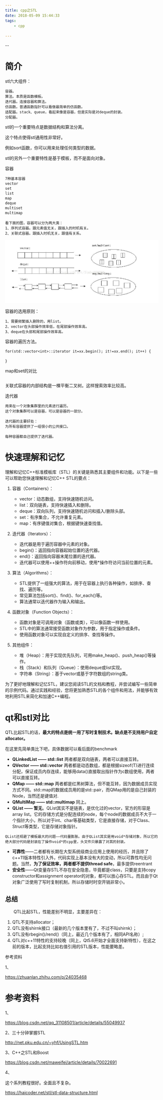 ```yaml
---
title: cpp之STL
date: 2018-05-09 15:44:33
tags:
	- cpp

---
```


--

# 简介

stl六大组件：

```
容器。
算法。本质是函数模板。
迭代器。连接容器和算法。
仿函数。普通函数指针可以看做最简单的仿函数。
适配器。stack、queue，看起来像是容器，但是实际是对deque的封装。
分配器。
```



stl的一个重要特点是数据结构和算法分离。

这个特点使得stl通用性非常好。

例如sort函数，你可以用来处理任何类型的数据。



stl的另外一个重要特性是基于模板，而不是面向对象。



容器

```
7种基本容器
vector
set
list
map
deque
multiset
multimap

看下面的图，容器可以分为两大类：
1、序列式容器。跟元素值无关，跟插入的时机有关。
2、关联式容器。跟插入时机无关，跟值有关系。
```

![](../images/cpp之容器图.png)

容器的选用原则：

```
1、需要频繁插入删除的，用list。
2、vector在头部操作效率低，在尾部操作效率高。
3、deque在头部和尾部操作效率高。
```



容器的遍历方法。

```
for(std::vector<int>::iterator it=xx.begin(); it!=xx.end(); it++) {
    
}
```



map和set的对比

```

```



关联式容器的内部结构是一棵平衡二叉树。这样搜索效率比较高。



迭代器

```
用来在一个对象集群里的元素进行遍历。
这个对象集群可以是容器，可以是容器的一部分。

迭代器的主要好处：
为所有容器提供了一组很小的公共接口。

每种容器都自己提供了迭代器。

```

# 快速理解和记忆

理解和记忆C++标准模板库（STL）的关键是熟悉其主要组件和功能。以下是一些可以帮助您快速理解和记忆C++ STL的要点：

1. 容器（Containers）：
   - vector：动态数组，支持快速随机访问。
   - list：双向链表，支持快速插入和删除。
   - deque：双向队列，支持快速随机访问和插入/删除头部。
   - set：有序集合，不允许重复元素。
   - map：有序键值对集合，根据键快速查找值。

2. 迭代器（Iterators）：
   - 迭代器是用于遍历容器中元素的对象。
   - begin()：返回指向容器起始位置的迭代器。
   - end()：返回指向容器末尾位置的迭代器。
   - 迭代器可以使用++操作符向前移动，使用*操作符访问当前位置的元素。

3. 算法（Algorithms）：
   - STL提供了一组强大的算法，用于在容器上执行各种操作，如排序、查找、遍历等。
   - 常见算法包括sort()、find()、for_each()等。
   - 算法通常以迭代器作为输入和输出。

4. 函数对象（Function Objects）：
   - 函数对象是可调用对象（函数或类），可以像函数一样使用。
   - STL中的算法通常接受函数对象作为参数，用于指定操作或条件。
   - 使用函数对象可以实现自定义的排序、查找等操作。

5. 其他组件：
   - 堆（Heap）：用于实现优先队列，可用make_heap()、push_heap()等操作。
   - 栈（Stack）和队列（Queue）：使用deque或list实现。
   - 字符串（String）：基于vector或基于字符数组的string类。

为了更好地理解和记忆STL，建议您阅读STL的文档和教程，并尝试编写一些简单的示例代码。通过实践和经验，您将更加熟悉STL的各个组件和用法，并能够有效地利用STL来简化和加速C++编程。

# qt和stl对比

QTL比起STL的话，**最大的特点是统一用了写时复制技术。缺点是不支持用户自定allocator。**

在这里先简单类比下吧，具体数据可以看后面的benchmark

- **QLinkedList —— std::list** 两者都是双向链表，两者可以直接互转。
- **QVector —— std::vector** 两者都是动态数组，都是根据sizeof(T)进行连续分配，保证成员内存连续，能够用data()直接取出指针作为c数组使用，两者可以直接互转。
- **QMap —— std::map** 两者都是红黑树算法，但不能互转，因为数据成员实现方式不同。std::map的数据成员用的是std::pair，而QMap用的是自己封装的Node，当然还是键值对.
- **QMultiMap —— std::multimap** 同上。
- **QList —— 暂无**。QList其实不是链表，是优化过的vector，官方的形容是array list。它的存储方式是分配连续的node，每个node的数据成员不大于一个指针大小，所以对于int、char等基础类型，它是直接存储，对于Class、Struct等类型，它是存储对象指针。

`QList还规避了模板最大的问题——代码量膨胀。由于QList其实是用void*存储对象，所以它的绝大部分代码是封装在了操作void*的cpp里，头文件只暴露了对其的封装。`



- **可靠性**——二者都有长期在大型系统级商业应用上使用的经历，并且除了c++11版本特性引入外，代码实现上基本没有大的变动，所以可靠性均无问题。当然，**为了保证效率，两者都不提供thread safe**，最多提供reentrant
- **安全性**——Qt变量存STL不存在安全隐患，毕竟都是class，只要是支持copy constructor和assignment operator的对象，都可以放心存STL。而且由于Qt对象广泛使用了写时复制机制，所以存储时时空开销非常小。



## 总结 

　　QTL比起STL，性能差别不明显，主要差异在：

1. QTL不支持allocator；
2. QTL没有shirnk接口（最新的几个版本里有了，不过不叫shirnk）；
3. QTL没有rbegin()/rend()（同上，最近几个版本有了，相同API名称）;
4. QTL对c++11特性的支持较晚（同上，Qt5.6开始才全面支持新特性），在这之前的版本，比起支持比如右值引用的STL版本，性能要略差。



参考资料

1、

https://zhuanlan.zhihu.com/p/24035468

# 参考资料

1、

https://blog.csdn.net/qq_31108501/article/details/55049937

2、三十分钟掌握STL 

http://net.pku.edu.cn/~yhf/UsingSTL.htm

3、C++之STL和Boost

https://blog.csdn.net/maweifei/article/details/70022691

4、

这个系列教程很好。全面且不复杂。

https://haicoder.net/stl/stl-data-structure.html

